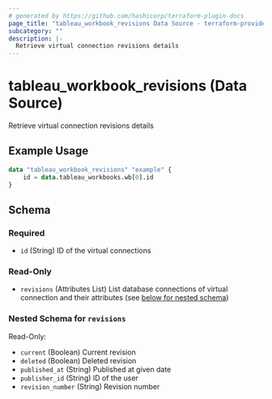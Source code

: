 ```yaml
---
# generated by https://github.com/hashicorp/terraform-plugin-docs
page_title: "tableau_workbook_revisions Data Source - terraform-provider-tableau"
subcategory: ""
description: |-
  Retrieve virtual connection revisions details
---
```


# tableau_workbook_revisions (Data Source)

Retrieve virtual connection revisions details

## Example Usage

```terraform
data "tableau_workbook_revisions" "example" {
    id = data.tableau_workbooks.wb[0].id
}
```

<!-- schema generated by tfplugindocs -->
## Schema

### Required

- `id` (String) ID of the virtual connections

### Read-Only

- `revisions` (Attributes List) List database connections of virtual connection and their attributes (see [below for nested schema](#nestedatt--revisions))

<a id="nestedatt--revisions"></a>
### Nested Schema for `revisions`

Read-Only:

- `current` (Boolean) Current revision
- `deleted` (Boolean) Deleted revision
- `published_at` (String) Published at given date
- `publisher_id` (String) ID of the user
- `revision_number` (String) Revision number
